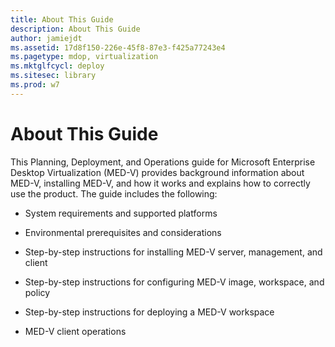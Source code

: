 ```yaml
---
title: About This Guide
description: About This Guide
author: jamiejdt
ms.assetid: 17d8f150-226e-45f8-87e3-f425a77243e4
ms.pagetype: mdop, virtualization
ms.mktglfcycl: deploy
ms.sitesec: library
ms.prod: w7
---
```



# About This Guide


This Planning, Deployment, and Operations guide for Microsoft Enterprise Desktop Virtualization (MED-V) provides background information about MED-V, installing MED-V, and how it works and explains how to correctly use the product. The guide includes the following:

-   System requirements and supported platforms

-   Environmental prerequisites and considerations

-   Step-by-step instructions for installing MED-V server, management, and client

-   Step-by-step instructions for configuring MED-V image, workspace, and policy

-   Step-by-step instructions for deploying a MED-V workspace

-   MED-V client operations

 

 





